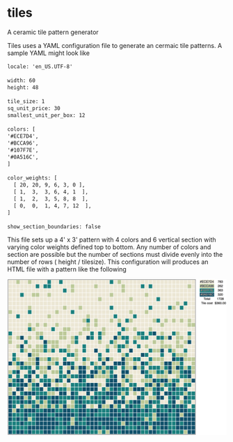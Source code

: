 # tiles
A ceramic tile pattern generator

Tiles uses a YAML configuration file to generate an cermaic tile patterns. A sample YAML might look like

```
locale: 'en_US.UTF-8'

width: 60
height: 48

tile_size: 1
sq_unit_price: 30
smallest_unit_per_box: 12

colors: [
'#ECE7D4',
'#BCCA96',
'#107F7E',
'#0A516C',
]

color_weights: [
  [ 20, 20, 9, 6, 3, 0 ],
  [ 1,  3,  3, 6, 4, 1  ],
  [ 1,  2,  3, 5, 8, 8  ],
  [ 0,  0,  1, 4, 7, 12  ],
]

show_section_boundaries: false
```

This file sets up a 4' x 3' pattern with 4 colors and 6 vertical section with varying color weights defined top to bottom.
Any number of colors and section are possible but the number of sections must divide evenly into the number of rows ( height / tilesize).
This configuration will produces an HTML file with a pattern like the following

  ![example tile image](example.png "example tile image")



